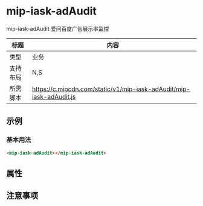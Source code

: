 # mip-iask-adAudit

mip-iask-adAudit 爱问百度广告展示率监控

标题|内容
----|----
类型|业务
支持布局|N,S|
所需脚本|https://c.mipcdn.com/static/v1/mip-iask-adAudit/mip-iask-adAudit.js

## 示例

### 基本用法
```html
<mip-iask-adAudit></mip-iask-adAudit>
```
## 属性

## 注意事项
